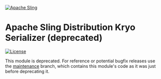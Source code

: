 [![Apache Sling](https://sling.apache.org/res/logos/sling.png)](https://sling.apache.org)


# Apache Sling Distribution Kryo Serializer (deprecated)


[![License](https://img.shields.io/badge/License-Apache%202.0-blue.svg)](https://www.apache.org/licenses/LICENSE-2.0)

This module is deprecated. For reference or potential bugfix releases use the [maintenance](https://github.com/apache/sling-org-apache-sling-distribution-kryo-serializer/tree/maintenance) branch, which contains this module's code as it was just before deprecating it.

